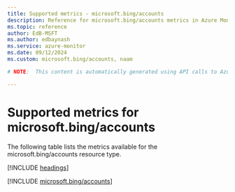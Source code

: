 ```yaml
---
title: Supported metrics - microsoft.bing/accounts
description: Reference for microsoft.bing/accounts metrics in Azure Monitor.
ms.topic: reference
author: EdB-MSFT
ms.author: edbaynash
ms.service: azure-monitor
ms.date: 09/12/2024
ms.custom: microsoft.bing/accounts, naam

# NOTE:  This content is automatically generated using API calls to Azure. Any edits made on these files will be overwritten in the next run of the script. 

---
```


  
# Supported metrics for microsoft.bing/accounts
  
The following table lists the metrics available for the microsoft.bing/accounts resource type.  
  
  
[!INCLUDE [headings](~/reusable-content/ce-skilling/azure/includes/azure-monitor/reference/metrics/metrics-headings.md)]  
  
 

[!INCLUDE [microsoft.bing/accounts](~/reusable-content/ce-skilling/azure/includes/azure-monitor/reference/metrics/microsoft-bing-accounts-metrics-include.md)]  

